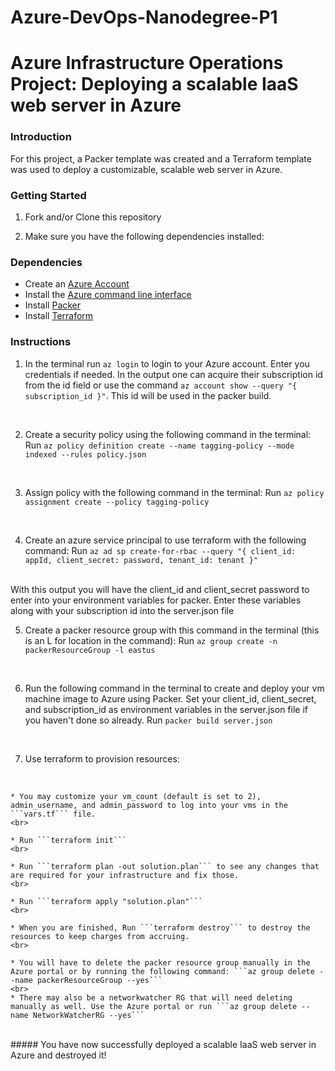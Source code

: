 # Azure-DevOps-Nanodegree-P1
# Azure Infrastructure Operations Project: Deploying a scalable IaaS web server in Azure

### Introduction
For this project, a Packer template was created and a Terraform template was used to deploy a customizable, scalable web server in Azure.

### Getting Started
1. Fork and/or Clone this repository

2. Make sure you have the following dependencies installed:

### Dependencies
* Create an [Azure Account](https://portal.azure.com)
* Install the [Azure command line interface](https://docs.microsoft.com/en-us/cli/azure/install-azure-cli?view=azure-cli-latest)
* Install [Packer](https://www.packer.io/downloads)
* Install [Terraform](https://www.terraform.io/downloads.html)

### Instructions
1. In the terminal run ```az login``` to login to your Azure account. Enter you credentials if needed. In the output one can acquire their subscription id from the id field or use the command ```az account show --query "{ subscription_id }"```. This id will be used in the packer build.
<br>

2. Create a security policy using the following command in the terminal:
    Run ``` az policy definition create --name tagging-policy --mode indexed --rules policy.json ```
<br>

3. Assign policy with the following command in the terminal:
    Run ``` az policy assignment create --policy tagging-policy ```
<br>


4. Create an azure service principal to use terraform with the following command:
    Run ```az ad sp create-for-rbac --query "{ client_id: appId, client_secret: password, tenant_id: tenant }"```
<br>
With this output you will have the client_id and client_secret password to enter into your environment variables for packer. Enter these variables along with your subscription id into the server.json file
<br>

5. Create a packer resource group with this command in the terminal (this is an L for location in the command):
        Run ```az group create -n packerResourceGroup -l eastus```
<br>

6. Run the following command in the terminal to create and deploy your vm machine image to Azure using Packer. Set your client_id, client_secret, and subscription_id as environment variables in the server.json file if you haven't done so already.
    Run ```packer build server.json```
<br>

7. Use terraform to provision resources:
<br>

    * You may customize your vm_count (default is set to 2), admin_username, and admin_password to log into your vms in the ```vars.tf``` file.
    <br>

    * Run ```terraform init```
    <br>

    * Run ```terraform plan -out solution.plan``` to see any changes that are required for your infrastructure and fix those.
    <br>

    * Run ```terraform apply "solution.plan"```
    <br>

    * When you are finished, Run ```terraform destroy``` to destroy the resources to keep charges from accruing.
    <br>

    * You will have to delete the packer resource group manually in the Azure portal or by running the following command: ```az group delete --name packerResourceGroup --yes```
    <br>
    * There may also be a networkwatcher RG that will need deleting manually as well. Use the Azure portal or run ```az group delete --name NetworkWatcherRG --yes```
<br>
##### You have now successfully deployed a scalable IaaS web server in Azure and destroyed it!